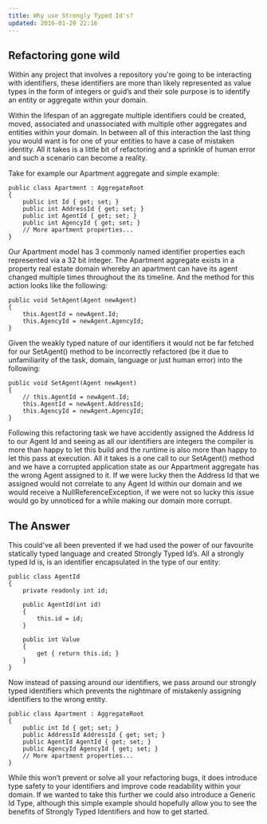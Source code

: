 ```yaml
---
title: Why use Strongly Typed Id's?
updated: 2016-01-20 22:16
---
```


## Refactoring gone wild

Within any project that involves a repository you're going to be interacting with identifiers, these identifiers are more than likely represented as value types in the form of integers or guid’s and their sole purpose is to identify an entity or aggregate within your domain. 

Within the lifespan of an aggregate multiple identifiers could be created, moved, associated and unassociated with multiple other aggregates and entities within your domain. In between all of this interaction the last thing you would want is for one of your entities to have a case of mistaken identity. All it takes is a little bit of refactoring and a sprinkle of human error and such a scenario can become a reality.

Take for example our Apartment aggregate and simple example:

```
public class Apartment : AggregateRoot
{
    public int Id { get; set; }
    public int AddressId { get; set; }
    public int AgentId { get; set; }
    public int AgencyId { get; set; }
    // More apartment properties...
}    
```

Our Apartment model has 3 commonly named identifier properties each represented via a 32 bit integer. The Apartment aggregate exists in a property real estate domain whereby an apartment can have its agent changed multiple times throughout the its timeline. And the method for this action looks like the following:

```
public void SetAgent(Agent newAgent)
{
    this.AgentId = newAgent.Id;
    this.AgencyId = newAgent.AgencyId;  
}
```

Given the weakly typed nature of our identifiers it would not be far fetched for our SetAgent() method to be incorrectly refactored (be it due to unfamiliarity of the task, domain, language or just human error) into the following:

```
public void SetAgent(Agent newAgent)
{
    // this.AgentId = newAgent.Id;
    this.AgentId = newAgent.AddressId;
    this.AgencyId = newAgent.AgencyId;    
}
```

Following this refactoring task we have accidently assigned the Address Id to our Agent Id and seeing as all our identifiers are integers the compiler is more than happy to let this build and the runtime is also more than happy to let this pass at execution. All it takes is a one call to our SetAgent() method and we have a corrupted application state as our Appartment aggregate has the wrong Agent assigned to it. If we were lucky then the Address Id that we assigned would not correlate to any Agent Id within our domain and we would receive a NullReferenceException, if we were not so lucky this issue would go by unnoticed for a while making our domain more corrupt. 

## The Answer

This could've all been prevented if we had used the power of our favourite statically typed language and created Strongly Typed Id’s. All a strongly typed Id is, is an identifier encapsulated in the type of our entity:

```
public class AgentId
{
    private readonly int id;
    
    public AgentId(int id)
    {
        this.id = id;
    }
    
    public int Value 
    { 
        get { return this.id; }
    }          
}    
```

Now instead of passing around our identifiers, we pass around our strongly typed identifiers which prevents the nightmare of mistakenly assigning identifiers to the wrong entity.

```
public class Apartment : AggregateRoot
{
    public int Id { get; set; }
    public AddressId AddressId { get; set; }
    public AgentId AgentId { get; set; }
    public AgencyId AgencyId { get; set; }
    // More apartment properties...
}  
```

While this won’t prevent or solve all your refactoring bugs, it does introduce type safety to your identifiers and improve code readability within your domain. If we wanted to take this further we could also introduce a Generic Id Type, although this simple example should hopefully allow you to see the benefits of Strongly Typed Identifiers and how to get started.    


